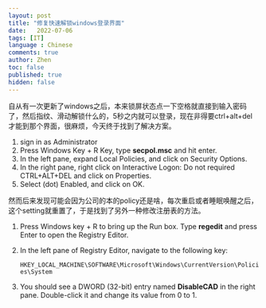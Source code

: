 ```yaml
---
layout: post
title: "修复快速解锁windows登录界面"
date:   2022-07-06
tags: [IT]
language : Chinese
comments: true
author: Zhen
toc: false
published: true
hidden: false
---
```

自从有一次更新了windows之后，本来锁屏状态点一下空格就直接到输入密码了，然后指纹、滑动解锁什么的，5秒之内就可以登录，现在非得要ctrl+alt+del才能到那个界面，很麻烦，今天终于找到了解决方案。

 1. sign in as Administrator
 2. Press Windows Key + R Key, type **secpol.msc** and hit enter.  
 3. In the left pane, expand Local Policies, and click on Security Options.
 4. In the right pane, right click on Interactive Logon: Do not required CTRL+ALT+DEL and click on Properties. 
 5. Select (dot) Enabled, and click on OK.

然而后来发现可能会因为公司的本的policy还是啥，每次重启或者睡眠唤醒之后，这个setting就重置了，于是找到了另外一种修改注册表的方法。
1.  Press Windows key + R to bring up the Run box. Type  **regedit**  and press Enter to open the Registry Editor.
2.  In the left pane of Registry Editor, navigate to the following key:
    
    `HKEY_LOCAL_MACHINE\SOFTWARE\Microsoft\Windows\CurrentVersion\Policies\System`
    
3.  You should see a DWORD (32-bit) entry named  **DisableCAD**  in the right pane. Double-click it and change its value from 0 to 1.
<!--stackedit_data:
eyJoaXN0b3J5IjpbMjAwMTQxNjAzNF19
-->